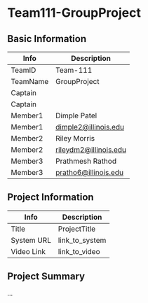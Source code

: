 # Team111-GroupProject

## Basic Information

|   Info      |        Description     |
| ----------- | ---------------------- |
| TeamID      |        Team-111        |
| TeamName    |        GroupProject    |
| Captain     |                        |
| Captain     |                        |
| Member1     |        Dimple Patel    |
| Member1     |   dimple2@illinois.edu |
| Member2     |      Riley Morris      |
| Member2     | rileydm2@illinois.edu  |
| Member3     |     Prathmesh Rathod   |
| Member3     |  pratho6@illinois.edu |

## Project Information

|   Info      |        Description     |
| ----------- | ---------------------- |
|  Title      |       ProjectTitle     |
| System URL  |      link_to_system    |
| Video Link  |      link_to_video     |

## Project Summary

...
